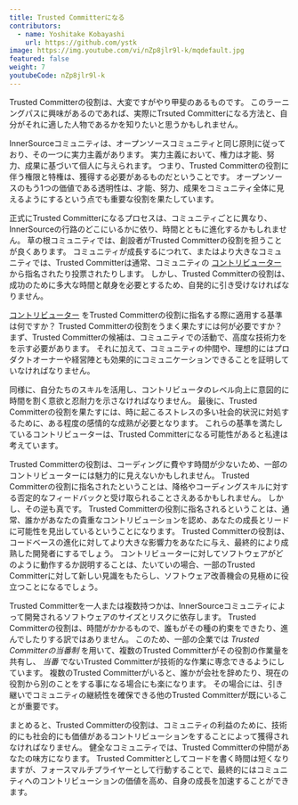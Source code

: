 ```yaml
---
title: Trusted Committerになる
contributors:
  - name: Yoshitake Kobayashi
    url: https://github.com/ystk
image: https://img.youtube.com/vi/nZp8jlr9l-k/mqdefault.jpg
featured: false
weight: 7
youtubeCode: nZp8jlr9l-k
---
```

<div class="paragraph">
<p>Trusted Committerの役割は、大変ですがやり甲斐のあるものです。
このラーニングパスに興味があるのであれば、実際にTrsuted Committerになる方法と、自分がそれに適した人物であるかを知りたいと思うかもしれません。</p>
</div>
<div class="paragraph">
<p>InnerSourceコミュニティは、オープンソースコミュニティと同じ原則に従っており、その一つに実力主義があります。
実力主義において、権力は才能、努力、成果に基づいて個人に与えられます。
つまり、Trusted Committerの役割に伴う権限と特権は、獲得する必要があるものだということです。
オープンソースのもう1つの価値である透明性は、才能、努力、成果をコミュニティ全体に見えるようにするという点でも重要な役割を果たしています。</p>
</div>
<div class="paragraph">
<p>正式にTrusted Committerになるプロセスは、コミュニティごとに異なり、InnerSourceの行路のどこにいるかに依り、時間とともに進化するかもしれません。
草の根コミュニティでは、創設者がTrusted Committerの役割を担うことが良くあります。
コミュニティが成長するにつれて、またはより大きなコミュニティでは、Trusted Committerは通常、コミュニティの <a href="https://innersourcecommons.org/learn/learning-path/contributor/01">コントリビューター</a> から指名されたり投票されたりします。
しかし、Trusted Committerの役割は、成功のために多大な時間と献身を必要とするため、自発的に引き受けなければなりません。</p>
</div>
<div class="paragraph">
<p><a href="https://innersourcecommons.org/learn/learning-path/contributor/01">コントリビューター</a> をTrusted Committerの役割に指名する際に適用する基準は何ですか？
Trusted Committerの役割をうまく果たすには何が必要ですか？
まず、Trusted Committerの候補は、コミュニティでの活動で、高度な技術力をを示す必要があります。
それに加えて、コミュニティの仲間や、理想的にはプロダクトオーナーや経営陣とも効果的にコミュニケーションできることを証明していなければなりません。</p>
</div>
<div class="paragraph">
<p>同様に、自分たちのスキルを活用し、コントリビュータのレベル向上に意図的に時間を割く意欲と忍耐力を示さなければなりません。
最後に、Trusted Committerの役割を果たすには、時に起こるストレスの多い社会的状況に対処するために、ある程度の感情的な成熟が必要となります。
これらの基準を満たしているコントリビューターは、Trusted Committerになる可能性があると私達は考えています。</p>
</div>
<div class="paragraph">
<p>Trusted Committerの役割は、コーディングに費やす時間が少ないため、一部のコントリビューターには魅力的に見えないかもしれません。
Trusted Committerの役割に指名されたということは、降格やコーディングスキルに対する否定的なフィードバックと受け取られることさえあるかもしれません。
しかし、その逆も真です。
Trusted Committerの役割に指名されるということは、通常、誰かがあなたの貴重なコントリビューションを認め、あなたの成長とリードに可能性を見出しているということになります。
Trusted Committerの役割は、コードベースの進化に対してより大きな影響力をあなたに与え、最終的により成熟した開発者にするでしょう。
コントリビューターに対してソフトウェアがどのように動作するか説明することは、たいていの場合、一部のTrusted Committerに対して新しい見識をもたらし、ソフトウェア改善機会の見極めに役立つことになるでしょう。</p>
</div>
<div class="paragraph">
<p>Trusted Committerを一人または複数持つかは、InnerSourceコミュニティによって開発されるソフトウェアのサイズとリスクに依存します。
Trusted Committerの役割は、時間がかかるもので、誰もがその種の約束をできたり、進んでしたりする訳ではありません。
このため、一部の企業では <em>Trusted Committerの当番制</em> を用いて、複数のTrusted Committerがその役割の作業量を共有し、 <em>当番</em> でないTrusted Committerが技術的な作業に専念できるようにしています。
複数のTrusted Committerがいると、誰かが会社を辞めたり、現在の役割から別のことをする事になる場合にも楽になります。
その場合には、引き継いでコミュニティの継続性を確保できる他のTrusted Committerが既にいることが重要です。</p>
</div>
<div class="paragraph">
<p>まとめると、Trusted Committerの役割は、コミュニティの利益のために、技術的にも社会的にも価値があるコントリビューションをすることによって獲得されなければなりません。
健全なコミュニティでは、Trusted Committerの仲間があなたの味方になります。
Trusted Committerとしてコードを書く時間は短くなりますが、フォースマルチプライヤーとして行動することで、最終的にはコミュニティへのコントリビューションの価値を高め、自身の成長を加速することができます。</p>
</div>
<!--- This file autogenerated from https://github.com/InnerSourceCommons/InnerSourceLearningPath/blob/master/scripts -->